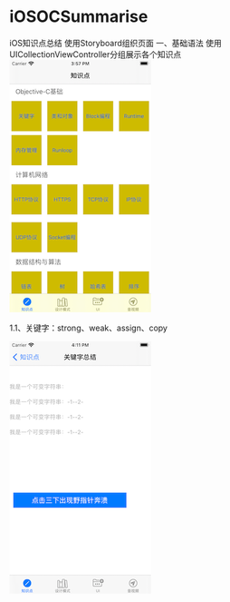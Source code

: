 # iOSOCSummarise
 iOS知识点总结
 使用Storyboard组织页面
 一、基础语法
 使用UICollectionViewController分组展示各个知识点
 ![image](https://github.com/Ahaoplus/iOSOCSummarise/blob/master/Snapshots/tabbar0.png)
 
   1.1、关键字：strong、weak、assign、copy
   
   ![image](https://github.com/Ahaoplus/iOSOCSummarise/blob/master/Snapshots/oc-keywords.png)
   
